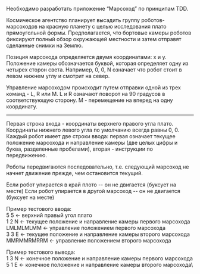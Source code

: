 Необходимо разработать приложение “Марсоход” по принципам TDD.

Космическое агентство планирует высадить группу роботов-марсоходов на красную планету 
с целью исследования плато прямоугольной формы. 
Предполагается, что бортовые камеры роботов фиксируют полный обзор окружающей местности 
и затем отправят сделанные снимки на Землю.

Позиция марсохода определяется двумя координатами: x и y. 
Положение камеры обозначается буквой, которая определяет одну из четырех сторон света. 
Например, 0, 0, N означает что робот стоит в левом нижнем углу и смотрит на север.

Управление марсоходом происходит путем отправки одной из трех команд - L, R или M. 
L и R означают поворот на 90 градусов в соответствующую сторону. 
M - перемещение на вперед на одну координату.

----
Первая строка входа - координаты верхнего правого угла плато. 
Координаты нижнего левого угла по умолчанию всегда равны 0, 0. 
Каждый робот имеет две строки ввода: 
первая означает текущее положение марсохода и направление камеры (две целых цифры и буква, разделенные пробелами), 
вторая - инструкции по передвижению.

Роботы передвигаются последовательно, т.е. следующий марсоход не начнет движение прежде, чем остановится текущий.

Если робот упирается в край плото -- он не двигается (буксует на месте)
Если робот упирается в другой марсоход -- он не двигается (буксует на месте)

Пример тестового ввода:\
5 5 ← верхний правый угол плато\
1 2 N ← текущее положение и направление камеры первого марсохода\
LMLMLMLMM ← управление положением первого марсохода\
3 3 E ← текущее положение и направление камеры второго марсохода\
MMRMMRMRRM ← управление положением второго марсохода

Пример тестового вывода:\
1 3 N ← конечное положение и направление камеры первого марсохода\
5 1 E ← конечное положение и направление камеры второго марсохода\